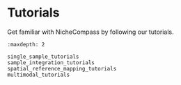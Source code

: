 # Tutorials

Get familiar with NicheCompass by following our tutorials.

```{toctree}
:maxdepth: 2

single_sample_tutorials
sample_integration_tutorials
spatial_reference_mapping_tutorials
multimodal_tutorials
```